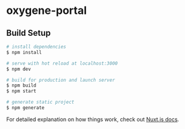 # oxygene-portal

## Build Setup

```bash
# install dependencies
$ npm install

# serve with hot reload at localhost:3000
$ npm dev

# build for production and launch server
$ npm build
$ npm start

# generate static project
$ npm generate
```

For detailed explanation on how things work, check out [Nuxt.js docs](https://nuxtjs.org).
